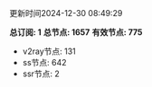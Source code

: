 更新时间2024-12-30 08:49:29

**总订阅: 1**
**总节点: 1657**
**有效节点: 775**
- v2ray节点: 131
- ss节点: 642
- ssr节点: 2
